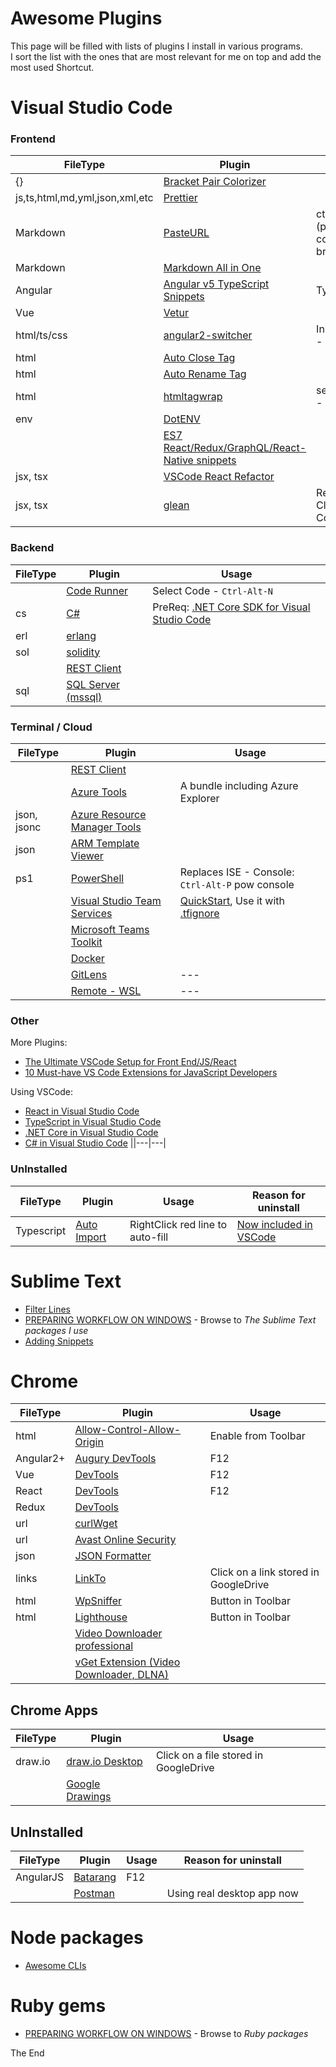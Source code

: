 # Awesome Plugins

This page will be filled with lists of plugins I install in various programs.  
I sort the list with the ones that are most relevant for me on top and add the most used Shortcut.  

# Visual Studio Code

### Frontend

|FileType|Plugin|Usage|
|---|---|---|
|{}|[Bracket Pair Colorizer](https://marketplace.visualstudio.com/items?itemName=CoenraadS.bracket-pair-colorizer)||
|js,ts,html,md,yml,json,xml,etc|[Prettier](https://marketplace.visualstudio.com/items?itemName=esbenp.prettier-vscode)||
|Markdown|[PasteURL](https://marketplace.visualstudio.com/items?itemName=kukushi.pasteurl)|ctrl+alt+p (paste after copy url in browser)|
|Markdown|[Markdown All in One](https://marketplace.visualstudio.com/items?itemName=yzhang.markdown-all-in-one)||
|Angular|[Angular v5 TypeScript Snippets](https://marketplace.visualstudio.com/items?itemName=johnpapa.Angular2)|Type `a-`|
|Vue|[Vetur](https://marketplace.visualstudio.com/items?itemName=octref.vetur)||
|html/ts/css|[angular2-switcher](https://marketplace.visualstudio.com/items?itemName=infinity1207.angular2-switcher)|In html: `F12` - goto def|
|html|[Auto Close Tag](https://marketplace.visualstudio.com/items?itemName=formulahendry.auto-close-tag)||
|html|[Auto Rename Tag](https://marketplace.visualstudio.com/items?itemName=formulahendry.auto-rename-tag)||
|html|[htmltagwrap](https://marketplace.visualstudio.com/items?itemName=bradgashler.htmltagwrap)|select html - `Alt-W`|
|env|[DotENV](https://marketplace.visualstudio.com/items?itemName=mikestead.dotenv)||
||[ES7 React/Redux/GraphQL/React-Native snippets](https://marketplace.visualstudio.com/items?itemName=dsznajder.es7-react-js-snippets)||
|jsx, tsx|[VSCode React Refactor](https://marketplace.visualstudio.com/items?itemName=planbcoding.vscode-react-refactor)||
|jsx, tsx|[glean](https://marketplace.visualstudio.com/items?itemName=wix.glean)|React Class <-> Component|

### Backend

|FileType|Plugin|Usage|
|---|---|---|
||[Code Runner](https://marketplace.visualstudio.com/items?itemName=formulahendry.code-runner)|Select Code - `Ctrl-Alt-N`|
|cs|[C#](https://marketplace.visualstudio.com/items?itemName=ms-vscode.csharp)|PreReq: [.NET Core SDK for Visual Studio Code](https://dotnet.microsoft.com/download/dotnet-core/sdk-for-vs-code)|
|erl|[erlang](https://marketplace.visualstudio.com/items?itemName=pgourlain.erlang)||
|sol|[solidity](https://marketplace.visualstudio.com/items?itemName=JuanBlanco.solidity)||
||[REST Client](https://marketplace.visualstudio.com/items?itemName=humao.rest-client)||
|sql|[SQL Server (mssql)](https://marketplace.visualstudio.com/items?itemName=ms-mssql.mssql)||

### Terminal / Cloud

|FileType|Plugin|Usage|
|---|---|---|
||[REST Client](https://marketplace.visualstudio.com/items?itemName=humao.rest-client)||
||[Azure Tools](https://marketplace.visualstudio.com/items?itemName=ms-vscode.vscode-node-azure-pack)|A bundle including Azure Explorer|
|json, jsonc|[Azure Resource Manager Tools](https://marketplace.visualstudio.com/items?itemName=msazurermtools.azurerm-vscode-tools)||
|json|[ARM Template Viewer](https://marketplace.visualstudio.com/items?itemName=bencoleman.armview#review-details)||
|ps1|[PowerShell](https://marketplace.visualstudio.com/items?itemName=ms-vscode.PowerShell)|Replaces ISE - Console: `Ctrl-Alt-P` pow console|
||[Visual Studio Team Services](https://marketplace.visualstudio.com/items?itemName=ms-vsts.team)|[QuickStart](https://stackoverflow.com/a/48070466/750989), Use it with [.tfignore](https://docs.microsoft.com/en-us/previous-versions/visualstudio/visual-studio-2013/jj155786(v=vs.120)#tfignore-file-example)|
||[Microsoft Teams Toolkit](https://marketplace.visualstudio.com/items?itemName=TeamsDevApp.ms-teams-vscode-extension)||
||[Docker](https://marketplace.visualstudio.com/items?itemName=ms-azuretools.vscode-docker)||
||[GitLens](https://marketplace.visualstudio.com/items?itemName=eamodio.gitlens)|---|
||[Remote - WSL](https://marketplace.visualstudio.com/items?itemName=ms-vscode-remote.remote-wsl)|---|

### Other

More Plugins:
* [The Ultimate VSCode Setup for Front End/JS/React](https://medium.com/productivity-freak/the-ultimate-vscode-setup-for-js-react-6a4f7bd51a2)
* [10 Must-have VS Code Extensions for JavaScript Developers](https://www.sitepoint.com/vs-code-extensions-javascript-developers)

Using VSCode:
* [React in Visual Studio Code](https://code.visualstudio.com/docs/nodejs/reactjs-tutorial)
* [TypeScript in Visual Studio Code](https://code.visualstudio.com/docs/languages/typescript)
* [.NET Core in Visual Studio Code](https://code.visualstudio.com/docs/languages/dotnet)
* [C# in Visual Studio Code](https://code.visualstudio.com/docs/languages/csharp)
||---|---|

### UnInstalled

|FileType|Plugin|Usage|Reason for uninstall|
|---|---|---|---|
|Typescript|[Auto Import](https://marketplace.visualstudio.com/items?itemName=steoates.autoimport)|RightClick red line to auto-fill|[Now included in VSCode](https://code.visualstudio.com/updates/v1_18#_auto-import-for-javascript-and-typescript)|

# Sublime Text

* [Filter Lines](https://packagecontrol.io/packages/Filter%20Lines)
* [PREPARING WORKFLOW ON WINDOWS](https://rasor.wordpress.com/2016/01/23/mean-stack-preparing-workflow-on-windows/) - Browse to *The Sublime Text packages I use*
* [Adding Snippets](https://rasor.wordpress.com/2016/02/07/cz8-sublimetext-add-snippets/)

# Chrome

|FileType|Plugin|Usage|
|---|---|---|
|html|[Allow-Control-Allow-Origin](https://chrome.google.com/webstore/detail/allow-control-allow-origi/nlfbmbojpeacfghkpbjhddihlkkiljbi)|Enable from Toolbar|
|Angular2+|[Augury DevTools](https://augury.angular.io/)|F12|
|Vue|[DevTools](https://chrome.google.com/webstore/detail/vuejs-devtools/nhdogjmejiglipccpnnnanhbledajbpd?hl=en)|F12|
|React|[DevTools](https://chrome.google.com/webstore/detail/react-developer-tools/fmkadmapgofadopljbjfkapdkoienihi)|F12|
|Redux|[DevTools](https://chrome.google.com/webstore/detail/redux-devtools/lmhkpmbekcpmknklioeibfkpmmfibljd)||
|url|[curlWget](https://chrome.google.com/webstore/detail/curlwget/jmocjfidanebdlinpbcdkcmgdifblncg/related)||
|url|[Avast Online Security](https://chrome.google.com/webstore/detail/avast-online-security/gomekmidlodglbbmalcneegieacbdmki?hl=en)||
|json|[JSON Formatter](https://chrome.google.com/webstore/detail/json-formatter/bcjindcccaagfpapjjmafapmmgkkhgoa)||
|links|[LinkTo](https://chrome.google.com/webstore/detail/linkto/goapcakmlfahhdehdkbejkcpoddbdikm)|Click on a link stored in GoogleDrive|
|html|[WpSniffer](https://chrome.google.com/webstore/detail/wpsniffer-wordpress-theme/kihhefcbenhkjgjhchanjfhhflaojldn)|Button in Toolbar|
|html|[Lighthouse](https://chrome.google.com/webstore/detail/lighthouse/blipmdconlkpinefehnmjammfjpmpbjk/related)|Button in Toolbar|
||[Video Downloader professional](https://chrome.google.com/webstore/detail/video-downloader-professi/elicpjhcidhpjomhibiffojpinpmmpil?hl=da)||
||[vGet Extension (Video Downloader, DLNA)](https://chrome.google.com/webstore/detail/vget-extension-video-down/hniladkejehjfchadikcbjmgjaogciic?hl=da)||

## Chrome Apps

|FileType|Plugin|Usage|
|---|---|---|
|draw.io|[draw.io Desktop](https://chrome.google.com/webstore/detail/drawio-desktop/pebppomjfocnoigkeepgbmcifnnlndla?hl=en-GB)|Click on a file stored in GoogleDrive|
||[Google Drawings](https://chrome.google.com/webstore/detail/google-drawings/mkaakpdehdafacodkgkpghoibnmamcme)||

## UnInstalled

|FileType|Plugin|Usage|Reason for uninstall|
|---|---|---|---|
|AngularJS|[Batarang](https://chrome.google.com/webstore/detail/angularjs-batarang/ighdmehidhipcmcojjgiloacoafjmpfk?hl=en)|F12||
||[Postman](https://chrome.google.com/webstore/detail/postman-interceptor/aicmkgpgakddgnaphhhpliifpcfhicfo)||Using real desktop app now|

# Node packages

* [Awesome CLIs](https://github.com/rasor/awesome-tables/blob/master/awesome-cli-js.md#javascript)

# Ruby gems

* [PREPARING WORKFLOW ON WINDOWS](https://rasor.wordpress.com/2016/01/23/mean-stack-preparing-workflow-on-windows/) - Browse to *Ruby packages*

The End

